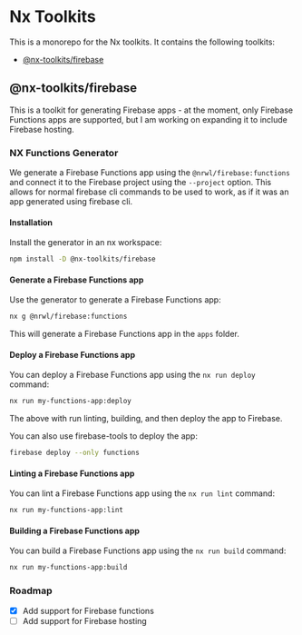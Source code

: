 # Nx Toolkits

This is a monorepo for the Nx toolkits. It contains the following toolkits:

- [@nx-toolkits/firebase](packages/firebase/README.md)

## @nx-toolkits/firebase

This is a toolkit for generating Firebase apps - at the moment, only Firebase
Functions apps are supported, but I am working on expanding it to include
Firebase hosting.

### NX Functions Generator

We generate a Firebase Functions app using the `@nrwl/firebase:functions` and
connect it to the Firebase project using the `--project` option. This allows for
normal firebase cli commands to be used to work, as if it was an app generated
using firebase cli.

#### Installation

Install the generator in an nx workspace:

```bash
npm install -D @nx-toolkits/firebase
```

#### Generate a Firebase Functions app

Use the generator to generate a Firebase Functions app:

```bash
nx g @nrwl/firebase:functions
```

This will generate a Firebase Functions app in the `apps` folder.

#### Deploy a Firebase Functions app

You can deploy a Firebase Functions app using the `nx run deploy` command:

```bash
nx run my-functions-app:deploy
```

The above with run linting, building, and then deploy the app to Firebase.

You can also use firebase-tools to deploy the app:

```bash
firebase deploy --only functions
```

#### Linting a Firebase Functions app

You can lint a Firebase Functions app using the `nx run lint` command:

```bash
nx run my-functions-app:lint
```

#### Building a Firebase Functions app

You can build a Firebase Functions app using the `nx run build` command:

```bash
nx run my-functions-app:build
```

### Roadmap

- [x] Add support for Firebase functions
- [ ] Add support for Firebase hosting
